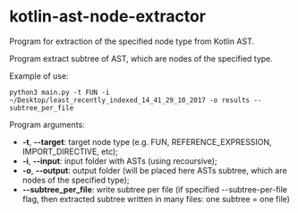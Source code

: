 # kotlin-ast-node-extractor

Program for extraction of the specified node type from Kotlin AST.

Program extract subtree of AST, which are nodes of the specified type.

Example of use:
```
python3 main.py -t FUN -i ~/Desktop/least_recently_indexed_14_41_29_10_2017 -o results --subtree_per_file
```

Program arguments:
* **-t**, **--target**: target node type (e.g. FUN, REFERENCE_EXPRESSION, IMPORT_DIRECTIVE, etc);
* **-i**, **--input**: input folder with ASTs (using recoursive);
* **-o**, **--output**: output folder (will be placed here ASTs subtree, which are nodes of the specified type);
* **--subtree_per_file**: write subtree per file (if specified --subtree-per-file flag, then extracted subtree written in many files: one subtree = one file)
